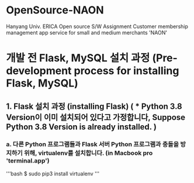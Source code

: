 # OpenSource-NAON
Hanyang Univ. ERICA Open source S/W Assignment Customer membership management app service for small and medium merchants 'NAON'

# 개발 전 Flask, MySQL 설치 과정 (Pre-development process for installing Flask, MySQL)
## 1. Flask 설치 과정 (installing Flask) ( * Python 3.8 Version이 이미 설치되어 있다고 가정합니다, Suppose Python 3.8 Version is already installed. )
### a. 다른 Python 프로그램들과 Flask 서버 Python 프로그램과 충돌을 방지하기 위해, virtualenv를 설치합니다. (in Macbook pro 'terminal.app')
'''bash
$ sudo pip3 install virtualenv
'''
